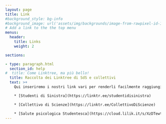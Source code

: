 ```yaml
---
layout: page
title: Link
#background_style: bg-info
#background_image: url('assets/img/backgrounds/image-from-rawpixel-id-1199650-jpeg.jpg')
# Add a link to the the top menu
menus:
  header:
    title: Links
    weight: 2

sections:

- type: paragraph.html
  section_id: help
#  title: Come Linktree, ma più bello!
  title: Raccolta dei Linktree di SdS e collettivi
  text: >+
    Qui inseriremo i nostri link vari per renderli facilmente raggiungibili da Instagram e altri social.

    * [Studenti di Sinistra](https://linktr.ee/studentidisinistra)

    * [Collettivo di Scienze](https://linktr.ee/CollettivoDiScienze)

    * [Salute psicologica Studentesca](https://cloud.lilik.it/s/XzDTewtcLRpdQPX)
---
```

<!--
#ho nascosto questo pezzo perché per ora non funziona
- type: portfolio.html
  # this section has always ID 'portfolio'
  #section_id: portfolio
  #background_style: bg-dark
  projects:
    - title: StudentidiSinistra
      text: This is a very short project description.
      # the images are located in:
      # img/portfolio/fullsize
      # img/portfolio/thumbnails
      icon: sds.png
      url: 'link_sds'
    - title: Malpolo
      text: This is a very short project description.
      icon: malpolo.png
      url: '#'
    - title: Filo da Torcere
      text: This is a very short project description.
      icon: ingegneria.png
      url: '#'
    - title: Codice Rosso
      text: This is a very short project description.
      icon: codrosso.png
      url: '#'
    - title: Ark
      text: This is a very short project description.
      icon: ark.png
      url: '#'
    - title: Laboratorio 15
      text: This is a very short project description.
      icon: lab15.png
      url: '#'
    - title: CUMA
      text: This is a very short project description.
      icon: cuma.png
      url: '#'
-->


<!--
#vecchia sintassi pre-Linktree
* [Studenti di Sinistra](link_sds)

* [Malpolo](link_malpolo)

* [Scienze](link_scienze)

* [Filo da Torcere](link_filodatorcere)

* [CUMA](link_cuma)

* [Lab15](link_lab15)

* [Codice Rosso](link_codicerosso)

* [Ark](link_ark)
-->
